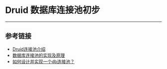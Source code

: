 # Druid 数据库连接池初步
***

## 参考链接
- [Druid连接池介绍](https://github.com/alibaba/druid/wiki/Druid%E8%BF%9E%E6%8E%A5%E6%B1%A0%E4%BB%8B%E7%BB%8D)
- [数据库连接池的实现及原理](https://juejin.cn/post/6844903602939494414)
- [如何设计并实现一个db连接池？](https://juejin.cn/post/6844903853872119822)